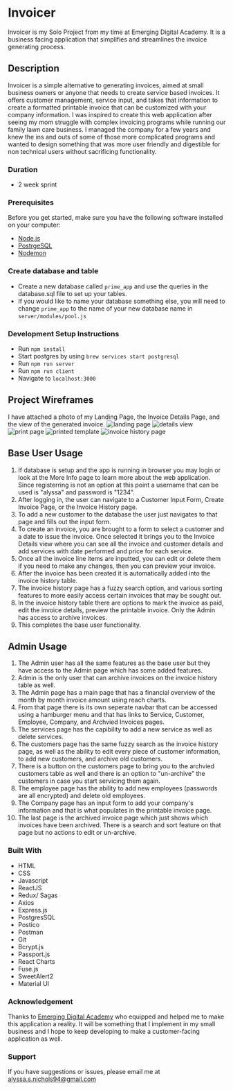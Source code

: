 
# Invoicer
Invoicer is my Solo Project from my time at Emerging Digital Academy. It is a business facing application that simplifies and streamlines the invoice generating process.

## Description
Invoicer is a simple alternative to generating invoices, aimed at small business owners or anyone that needs to create service based invoices. It offers customer management, service input, and takes that information to create a formatted printable invoice that can be customized with your company information. I was inspired to create this web application after seeing my mom struggle with complex invoicing programs while running our family lawn care business. I managed the company for a few years and knew the ins and outs of some of those more complicated programs and wanted to design something that was more user friendly and digestible for non technical users without sacrificing functionality.

### Duration
- 2 week sprint

### Prerequisites

Before you get started, make sure you have the following software installed on your computer:

- [Node.js](https://nodejs.org/en/)
- [PostrgeSQL](https://www.postgresql.org/)
- [Nodemon](https://nodemon.io/)

### Create database and table

- Create a new database called `prime_app` and use the queries in the database.sql file to set up your tables.
- If you would like to name your database something else, you will need to change `prime_app` to the name of your new database name in `server/modules/pool.js`

### Development Setup Instructions

- Run `npm install`
- Start postgres by using `brew services start postgresql`
- Run `npm run server`
- Run `npm run client`
- Navigate to `localhost:3000`

## Project Wireframes
I have attached a photo of my Landing Page, the Invoice Details Page, and the view of the generated invoice.
![landing page ](wireframe/landing.png)
![details view](wireframe/details.png)
![print page](wireframe/print-page.png)
![printed template](wireframe/printed-template.png)
![invoice history page](wireframe/history-table.png)


## Base User Usage

1. If database is setup and the app is running in browser you may login or look at the More Info page to learn more about the web application. Since registerring is not an option at this point a username that can be used is "alyssa" and password is "1234".
2. After logging in, the user can navigate to a Customer Input Form, Create Invoice Page, or the Invoice History page. 
3. To add a new customer to the database the user just navigates to that page and fills out the input form.
4. To create an invoice, you are brought to a form to select a customer and a date to issue the invoice. Once selected it brings you to the Invoice Details view where you can see all the invoice and customer details and add services with date performed and price for each service. 
5. Once all the invoice line items are inputted, you can edit or delete them if you need to make any changes, then you can preview your invoice.
6. After the invoice has been created it is automatically added into the invoice history table.
7. The invoice history page has a fuzzy search option, and various sorting features to more easily access certain invoices that may be sought out.
8. In the invoice history table there are options to mark the invoice as paid, edit the invoice details, preview the printable invoice. Only the Admin has access to archive invoices.
9. This completes the base user functionality.

## Admin Usage

1. The Admin user has all the same features as the base user but they have access to the Admin page which has some added features.
2. Admin is the only user that can archive invoices on the invoice history table as well.
3. The Admin page has a main page that has a financial overview of the month by month invoice amount using reach charts.
4. From that page there is its own seperate navbar that can be accessed using a hamburger menu and that has links to Service, Customer, Employee, Company, and Archvied Invoices pages.
5. The services page has the capibility to add a new service as well as delete services.
6. The customers page has the same fuzzy search as the invoice history page, as well as the ability to edit every piece of customer information, to add new customers, and archive old customers.
7. There is a button on the customers page to bring you to the archvied customers table as well and there is an option to "un-archive" the customers in case you start servicing them again.
8. The employee page has the ability to add new employees (passwords are all encrypted) and delete old employees.
9. The Company page has an input form to add your company's information and that is what populates in the printable invoice page.
10. The last page is the archived invoice page which just shows which invoices have been archived. There is a search and sort feature on that page but no actions to edit or un-archive.



### Built With

 - HTML
 - CSS
 - Javascript
 - ReactJS
 - Redux/ Sagas
 - Axios
 - Express.js
 - PostgresSQL
 - Postico
 - Postman
 - Git
 - Bcrypt.js
 - Passport.js
 - React Charts
 - Fuse.js
 - SweetAlert2
 - Material UI


### Acknowledgement

Thanks to [Emerging Digital Academy](http://www.emergingacademy.org) who equipped and helped me to make this application a reality. It will be something that I implement in my small business and I hope to keep developing to make a customer-facing application as well.

### Support

If you have suggestions or issues, please email me at [alyssa.s.nichols94@gmail.com](mailto:alyssa.s.nichols94@gmail.com)

